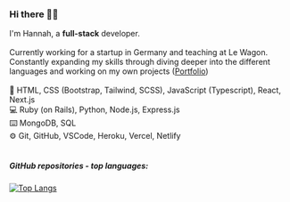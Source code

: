 ### Hi there 👋🏼
I'm Hannah, a **full-stack** developer.
<br>
<br>
Currently working for a startup in Germany and teaching at Le Wagon. 
Constantly expanding my skills through diving deeper into the different languages and working on my own projects ([Portfolio](https://www.hannaheich.com))
<br>
<br>
🎨 HTML, CSS (Bootstrap, Tailwind, SCSS), JavaScript (Typescript), React, Next.js
<br>
💻 Ruby (on Rails), Python, Node.js, Express.js
<br>
⌨️ MongoDB, SQL
<br>
⚙️ Git, GitHub, VSCode, Heroku, Vercel, Netlify
<br>
<br>

##### GitHub repositories - top languages:
[![Top Langs](https://github-readme-stats.vercel.app/api/top-langs/?username=hannah-eichelsdoerfer&layout=compact&count_private=true&langs_count=8&hide_title=true)](https://github.com/hannah-eichelsdoerfer)


<!--
**hannah-eichelsdoerfer/hannah-eichelsdoerfer** is a ✨ _special_ ✨ repository because its `README.md` (this file) appears on your GitHub profile.

Here are some ideas to get you started:

- 🔭 I’m currently working on ...
- 🌱 I’m currently learning ...
- 👯 I’m looking to collaborate on ...
- 🤔 I’m looking for help with ...
- 💬 Ask me about ...
- 📫 How to reach me: ...
- 😄 Pronouns: ...
- ⚡ Fun fact: ...
-  Bootstrap, SCSS
-->

